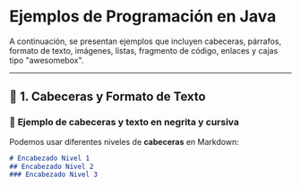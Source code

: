 # Ejemplos de Programación en Java

A continuación, se presentan ejemplos que incluyen cabeceras, párrafos, formato de texto, imágenes, listas, fragmento de código, enlaces y cajas tipo "awesomebox".

---

## 📌 1. Cabeceras y Formato de Texto  
### 🔹 **Ejemplo de cabeceras y texto en negrita y cursiva**
Podemos usar diferentes niveles de **cabeceras** en Markdown:  

```md
# Encabezado Nivel 1
## Encabezado Nivel 2
### Encabezado Nivel 3

